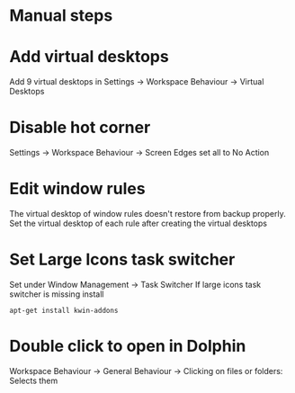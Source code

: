 # Manual steps
# Add virtual desktops
Add 9 virtual desktops in Settings -> Workspace Behaviour -> Virtual Desktops

# Disable hot corner
Settings -> Workspace Behaviour -> Screen Edges set all to No Action

# Edit window rules
The virtual desktop of window rules doesn't restore from backup properly. Set the virtual desktop of each rule after creating the virtual desktops

# Set Large Icons task switcher
Set under Window Management -> Task Switcher
If large icons task switcher is missing install
```
apt-get install kwin-addons
```
# Double click to open in Dolphin
Workspace Behaviour -> General Behaviour -> Clicking on files or folders: Selects them
